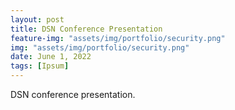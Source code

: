 ```yaml
---
layout: post
title: DSN Conference Presentation
feature-img: "assets/img/portfolio/security.png"
img: "assets/img/portfolio/security.png"
date: June 1, 2022
tags: [Ipsum]
---
```



DSN conference presentation.
